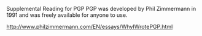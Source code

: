 Supplemental Reading for PGP
PGP was developed by Phil Zimmermann in 1991 and was freely available for anyone to use.

http://www.philzimmermann.com/EN/essays/WhyIWrotePGP.html